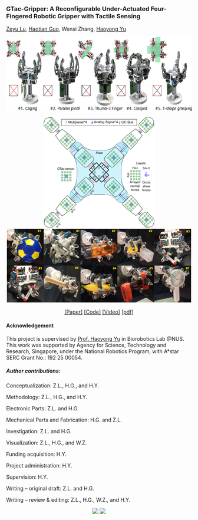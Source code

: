 ### GTac-Gripper: A Reconfigurable Under-Actuated Four-Fingered Robotic Gripper with Tactile Sensing

<a href="https://roobooot.github.io/">Zeyu Lu</a>, 
<a href="https://wiki.nus.edu.sg/display/biorobotics/2021/01/13/Guo+Haotian">Haotian Guo</a>, 
Wensi Zhang,
<a href="https://cde.nus.edu.sg/bme/staff/dr-yuhy/">Haoyong Yu</a>


<p align="center">
<img height="200" src="./src/img/gtac_gripper_mode.png">
</p>

<p align="center">
<img height="300" src="./src/img/gtac_sensing_white.png">
<img height="200" src="./src/img/fig_reconfigurable_mech.png">
</p>

<p align="center">
    <a href="https://doi.org/10.1109/LRA.2022.3181370">[Paper]</a>
    <a href="https://github.com/roobooot/GTac_/tree/main/software/GTac_Gripper">[Code]</a>
    <a href="https://youtu.be/44X5uXroEYc">[Video]</a>
    <a href="https://drive.google.com/file/d/1L_ox6iwC_qF6Yhz8cgCkkZ46yHV4SpWS/view">[pdf]</a>
</p>


#### Acknowledgement
This project is supervised by <a href="https://www.eng.nus.edu.sg/bme/staff/dr-yuhy/">Prof. Haoyong Yu</a> in Biorobotics Lab @NUS. This work was supported by Agency for Science, Technology and
Research, Singapore, under the National Robotics Program, with A*star
SERC Grant No.: 192 25 00054.

##### Author contributions:
Conceptualization: Z.L., H.G., and H.Y.

Methodology: Z.L., H.G., and H.Y.

Electronic Parts: Z.L. and H.G.

Mechanical Parts and Fabrication: H.G. and Z.L.

Investigation: Z.L. and H.G. 

Visualization: Z.L., H.G., and W.Z. 

Funding acquisition: H.Y.

Project administration: H.Y.

Supervision: H.Y.

Writing – original draft: Z.L. and H.G.

Writing – review & editing: Z.L., H.G., W.Z., and H.Y.



<p align="center">
<img height="150" src="https://www.nus.edu.sg/images/default-source/identity-images/NUS_logo_full-horizontal.jpg">
<img height="150" src="https://drive.google.com/uc?export=view&id=1Cqy7TcEdQhd3ei9ZWByqffgxWaIrCbbO">
</p>

